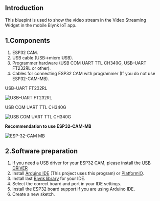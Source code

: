 ## Introduction

This bluepint is used to show the video stream in the Video Streaming Widget in the mobile Blynk IoT app.

## 1.Components

1. ESP32 CAM.
2. USB cable (USB->micro USB).
3. Programmer hardware (USB COM UART TTL CH340G, USB–UART FT232RL or other).
4. Cables for connecting ESP32 CAM with programmer (If you do not use ESP32-CAM-MB).

USB–UART FT232RL 

![USB–UART FT232RL](https://github.com/blynkkk/blueprints/assets/110888025/a401b940-13f0-4e82-b4e1-76a1fbb41a1d)

USB COM UART TTL CH340G

![USB COM UART TTL CH340G](https://github.com/blynkkk/blueprints/assets/110888025/44b0ac48-6e11-4ef4-820b-c447a90a32e9)

**Recommendation to use ESP32-CAM-MB**

![ESP-32-CAM MB](https://github.com/blynkkk/blueprints/assets/110888025/e162d8b7-b61b-45d5-91e3-196e9bfbcdae)

## 2.Software preparation

1. If you need a USB driver for your ESP32 CAM, please install the [USB DRIVER](https://docs.espressif.com/projects/esp-idf/en/latest/esp32/get-started/establish-serial-connection.html#connect-esp32-to-pc)
1. Install [Arduino IDE](https://docs.arduino.cc/software/ide-v1/tutorials/Windows) (This project uses this program) or [PlatformIO](https://platformio.org/install).
2. Install last [Blynk library](https://docs.blynk.io/en/blynk-library-firmware-api/installation) for your IDE.
3. Select the correct board and port in your IDE settings.
4. Install the ESP32 board support if you are using Arduino IDE.
5. Create a new sketch.




